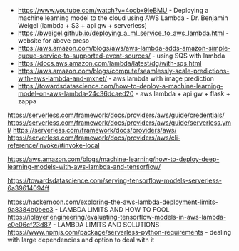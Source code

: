 - https://www.youtube.com/watch?v=4ocbx9IeBMU - Deploying a machine learning model to the cloud using AWS Lambda - Dr. Benjamin Weigel (lambda + S3 + api gw + serverless)
- https://bweigel.github.io/deploying_a_ml_service_to_aws_lambda.html - website for above preso
- https://aws.amazon.com/blogs/aws/aws-lambda-adds-amazon-simple-queue-service-to-supported-event-sources/ - using SQS with lambda
- https://docs.aws.amazon.com/lambda/latest/dg/with-sqs.html
- https://aws.amazon.com/blogs/compute/seamlessly-scale-predictions-with-aws-lambda-and-mxnet/ - aws lambda with image prediction
- https://towardsdatascience.com/how-to-deploy-a-machine-learning-model-on-aws-lambda-24c36dcaed20 - aws lambda + api gw + flask + zappa


https://serverless.com/framework/docs/providers/aws/guide/credentials/
https://serverless.com/framework/docs/providers/aws/guide/serverless.yml/
https://serverless.com/framework/docs/providers/aws/
https://serverless.com/framework/docs/providers/aws/cli-reference/invoke/#invoke-local

https://aws.amazon.com/blogs/machine-learning/how-to-deploy-deep-learning-models-with-aws-lambda-and-tensorflow/

https://towardsdatascience.com/serving-tensorflow-models-serverless-6a39614094ff


https://hackernoon.com/exploring-the-aws-lambda-deployment-limits-9a8384b0bec3 - LAMBDA LIMITS AND HOW TO FOOL
https://iplayer.engineering/evaluating-tensorflow-models-in-aws-lambda-c0e06cf23d87 - LAMBDA LIMITS AND SOLUTIONS
https://www.npmjs.com/package/serverless-python-requirements - dealing with large dependencies and option to deal with it
